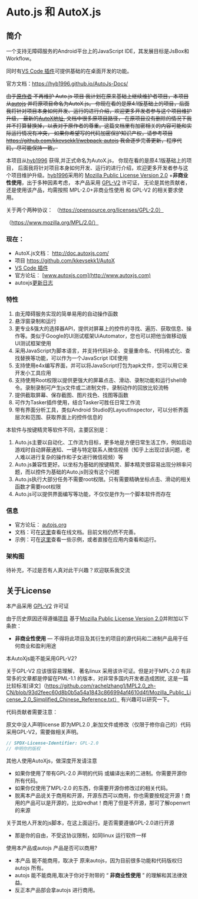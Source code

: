 # Auto.js 和 AutoX.js
## 简介
一个支持无障碍服务的Android平台上的JavaScript IDE，其发展目标是JsBox和Workflow。

同时有[VS Code 插件](https://github.com/hyb1996/Auto.js-VSCode-Extension)可提供基础的在桌面开发的功能。

官方文档：https://hyb1996.github.io/AutoJs-Docs/


 ~~由于[原作者](https://github.com/hyb1996/Auto.js) 不再维护 Auto.js 项目
我计划在原来基础上继续维护者项目，本项目从[autojs](https://github.com/hyb1996/Auto.js) 并将原项目命名为AutoX.js。
 你现在看的是原4.1版基础上的项目，后面我将针对项目本身如何开发、运行的进行介绍，欢迎更多开发者参与这个项目维护升级，
最新的[AutoX地址](https://github.com/kkevsekk1/AutoX), 文档中很多原项目路径，
在原项目没有删除的情况下我并不打算替换掉，以表对于原作者的尊重。这篇文档里有加密相关的内容可能和实际运行情况有冲突，
如果你希望写的代码加密保护知识产权，请参考项目 https://github.com/kkevsekk1/webpack-autojs
我会逐步完善更新，程序代码，尽可能保持一致。~~

  本项目从[hyb1996](https://github.com/hyb1996/Auto.js) 获得,并正式命名为AutoX.js， 你现在看的是原4.1版基础上的项目，
后面我将针对项目本身如何开发、运行的进行介绍，欢迎更多开发者参与这个项目维护升级。[hyb1996](https://github.com/hyb1996/Auto.js)采用的
[Mozilla Public License Version 2.0](https://github.com/hyb1996/NoRootScriptDroid/blob/master/LICENSE.md) +**非商业性使用**，出于多种因素考虑，
本产品采用 [GPL-V2](https://opensource.org/licenses/GPL-2.0) 许可证， 无论是其他贡献者，还是使用该产品，均需按照 MPL-2.0+非商业性使用 和 GPL-V2 的相关要求使用。

关于两个两种协议：
（https://opensource.org/licenses/GPL-2.0）

（https://www.mozilla.org/MPL/2.0/）

### 现在：
* AutoX.js文档： http://doc.autoxjs.com/
* 项目  https://github.com/kkevsekk1/AutoX
* [VS Code 插件](https://marketplace.visualstudio.com/items?itemName=aaroncheng.auto-js-vsce-fixed)
* 官方论坛： [www.autoxjs.com](http://www.autoxjs.com)
* autoxjs[更新日志](CHANGELOG.md)

### 特性
1. 由无障碍服务实现的简单易用的自动操作函数
2. 悬浮窗录制和运行
3. 更专业&强大的选择器API，提供对屏幕上的控件的寻找、遍历、获取信息、操作等。类似于Google的UI测试框架UiAutomator，您也可以把他当做移动版UI测试框架使用
4. 采用JavaScript为脚本语言，并支持代码补全、变量重命名、代码格式化、查找替换等功能，可以作为一个JavaScript IDE使用
5. 支持使用e4x编写界面，并可以将JavaScript打包为apk文件，您可以用它来开发小工具应用
6. 支持使用Root权限以提供更强大的屏幕点击、滑动、录制功能和运行shell命令。录制录制可产生js文件或二进制文件，录制动作的回放比较流畅
7. 提供截取屏幕、保存截图、图片找色、找图等函数
8. 可作为Tasker插件使用，结合Tasker可胜任日常工作流
9. 带有界面分析工具，类似Android Studio的LayoutInspector，可以分析界面层次和范围、获取界面上的控件信息的


本软件与按键精灵等软件不同，主要区别是：
1. Auto.js主要以自动化、工作流为目标，更多地是方便日常生活工作，例如启动游戏时自动屏蔽通知、一键与特定联系人微信视频（知乎上出现过该问题，老人难以进行复杂的操作和子女进行微信视频）等
2. Auto.js兼容性更好。以坐标为基础的按键精灵、脚本精灵很容易出现分辨率问题，而以控件为基础的Auto.js则没有这个问题
3. Auto.js执行大部分任务不需要root权限。只有需要精确坐标点击、滑动的相关函数才需要root权限
4. Auto.js可以提供界面编写等功能，不仅仅是作为一个脚本软件而存在


### 信息
* 官方论坛： [autojs.org](http://www.autojs.org)
* 文档：可在[这里](https://hyb1996.github.io/AutoJs-Docs/)查看在线文档。目前文档仍然不完善。
* 示例：可在[这里](https://github.com/hyb1996/NoRootScriptDroid/tree/master/app/src/main/assets/sample)查看一些示例，或者直接在应用内查看和运行。

### 架构图
 待补充，不过是否有人真对此干兴趣？欢迎联系我交流

## 关于License
本产品采用 [GPL-V2](https://opensource.org/licenses/GPL-2.0) 许可证

由于历史原因还得遵循[项目](https://github.com/hyb1996/Auto.js)
基于[Mozilla Public License Version 2.0](https://github.com/hyb1996/NoRootScriptDroid/blob/master/LICENSE.md)并附加以下条款：
* **非商业性使用** — 不得将此项目及其衍生的项目的源代码和二进制产品用于任何商业和盈利用途


本AutoXjs能不能采用GPL-V2?

关于GPL-V2 应该很容易理解， 著名linux 采用该许可证。但是对于MPL-2.0 有非常多的文章都是停留在PML-1.1 的版本，对非常多国内开发者造成困扰,
这是一篇比较标准[译文]（https://github.com/rachelzhang1/MPL2.0_zh-CN/blob/93d2feec60d8b0b5a54a1843c866994af4610d4f/Mozilla_Public_License_2.0_Simplified_Chinese_Reference.txt）
有兴趣可以研究一下。

代码贡献者需要注意：

原文中没人声明license 即为MPL2.0 ,新加文件或修改（仅限于修你自己的）代码采用GPL-V2，需要做相关声明。
``` java
// SPDX-License-Identifier: GPL-2.0
// 申明你的版权
```
其他人使用AutoXjs，做深度开发请注意
* 如果你使用了带有GPL-2.0 声明的代码 或编译出来的二进制。你需要开源你所有代码。
* 如果你仅使用了MPL-2.0 的东西，你需要开源你修改过的相关代码。
* 脱离本产品说关于商用和开源，开源东西可以商用，你也需要按规定开源！商用的产品可以是开源的，比如redhat！商用了但是不开源，那可了解openwrt的来源

关于其他人开发的js脚本，在这上面运行。是否需要遵循GPL-2.0进行开源
* 那是你的自由，不受这协议限制，如同linux 运行软件一样

使用本产品或autojs 产品是否可以商用?
* 本产品 能不能商用，取决于 原来autojs，因为目前很多功能和代码版权归autojs 所有。
* autojs 能不能商用,取决于你对于附带的 “ **非商业性使用** ” 的理解和其法律效益。
* 反正本产品部会拿autojs 进行商用。



